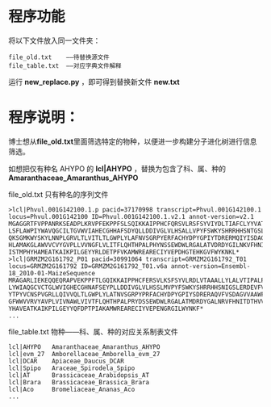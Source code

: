 # 程序功能

将以下文件放入同一文件夹：

	file_old.txt	——待替换源文件
	file_table.txt	——对应字典文件解释

运行 **new_replace.py** ，即可得到替换新文件 **new.txt**

# 程序说明：

博士想从**file_old.txt**里面筛选特定的物种，以便进一步构建分子进化树进行信息筛选。

如想把仅有种名 AHYPO 的 **lcl|AHYPO** ，替换为包含了科、属、种的 **Amaranthaceae_Amaranthus_AHYPO**


file_old.txt  只有种名的序列文件

	>lcl|Phvul.001G142100.1.p pacid=37170998 transcript=Phvul.001G142100.1 locus=Phvul.001G142100 ID=Phvul.001G142100.1.v2.1 annot-version=v2.1
	MGAGGRTFVPPANRKSEADPLKRVPFEKPPFSLSQIKKAIPPHCFQRSVLRSFSYVIYDLTIAFCLYYVATHYFHTLPRP
	LSFLAWPIYWAVQGCILTGVWVIAHECGHHAFSDYQLLDDIVGLVLHSALLVPYFSWKYSHRRHHSNTGSLERDEVFVPK
	QKSGMKWYSKYLNNPLGRVLTLVITLTLGWPLYLAFNVSGRPYERFACHYDPYGPIYTDRERMQIYISDAGVLAVCYGLF
	HLAMAKGLAWVVCVYGVPLLVVNGFLVLITFLQHTHPALPHYNSSEWDWLRGALATVDRDYGILNKVFHNITDTHVAHHL
	ISTMPHYHAMEATKAIKPILGEYYRLDETPFVKAMWREARECIYVEPDHGTEHKGVFWYKNKL*
	>lcl|GRMZM2G161792_P01 pacid=30991064 transcript=GRMZM2G161792_T01 locus=GRMZM2G161792 ID=GRMZM2G161792_T01.v6a annot-version=Ensembl-18_2010-01-MaizeSequence
	MRAGARLIEKEQQEQRAPVEKPPFTLGQIKKAIPPHCFERSVLKSFSYVLRDLVTAAALLYLALVTIPALPSPLQYAAWP
	LYWIAQGCVCTGLWVIGHECGHNAFSEYPLLDDIVGLVLHSSLMVPYFSWKYSHRRHHSNIGSLERDEVFVPKKKEALPW
	YTPYVCNSPVGRLLQIVVQLTLGWPLYLATNVSGRPYPRFACHYDPYGPIYSDRERAQVFVSDAGVVAAWFGLYKLAATF
	GFWWVVRVYAVPLVIVNAWLVIVTFLQHTHPALPRYDSSEWDWLRGALATMDRDYGALNRVFHNITDTHVVHHLLSTVPH
	YHAVEATKAIKPILGEYYQFDPTPIAKAMWREARECIYVEPENGRGILWYNKF*
	...


file_table.txt  物种——科、属、种的对应关系制表文件

	lcl|AHYPO	Amaranthaceae_Amaranthus_AHYPO
	lcl|evm_27	Amborellaceae_Amborella_evm_27
	lcl|DCAR	Apiaceae_Daucus_DCAR
	lcl|Spipo	Araceae_Spirodela_Spipo
	lcl|AT	    Brassicaceae_Arabidopsis_AT
	lcl|Brara	Brassicaceae_Brassica_Brara
	lcl|Aco	    Bromeliaceae_Ananas_Aco
	...